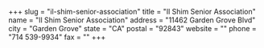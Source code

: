 +++
slug = "il-shim-senior-association"
title = "Il Shim Senior Association"
name = "Il Shim Senior Association"
address = "11462 Garden Grove Blvd"
city = "Garden Grove"
state = "CA"
postal = "92843"
website = ""
phone = "714 539-9934"
fax = ""
+++
